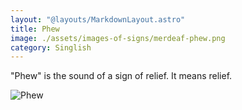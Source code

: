 ```yaml
---
layout: "@layouts/MarkdownLayout.astro"
title: Phew
image: ./assets/images-of-signs/merdeaf-phew.png
category: Singlish
---
```


"Phew" is the sound of a sign of relief. It means relief.

![Phew](@signs/merdeaf-phew.png)
